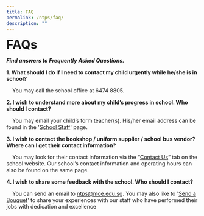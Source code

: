```yaml
---
title: FAQ
permalink: /ntps/faq/
description: ""
---
```

**<font size="6">FAQs</font>**

_**Find answers to Frequently Asked Questions.**_

**1. What should I do if I need to contact my child urgently while he/she is in school?** 

    You may call the school office at 6474 8805.

  

  

  

**2\. I wish to understand more about my child’s progress in school. Who should I contact?**

    You may email your child’s form teacher(s). His/her email address can be found in the '[School Staff](https://moe-newtownpri-staging.netlify.app/about-us/school-staff)' page.

  

  

  

**3\. I wish to contact the bookshop / uniform supplier / school bus vendor? Where can I get their contact information?**

    You may look for their contact information via the “[Contact Us](https://moe-newtownpri-staging.netlify.app/contact-us)” tab on the school website. Our school’s contact information and operating hours can also be found on the same page.

  

  

  

**4\. I wish to share some feedback with the school. Who should I contact?**

    You can send an email to [ntps@moe.edu.sg](mailto:ntps@moe.edu.sg). You may also like to '[Send a Bouquet](https://moe-newtownpri-staging.netlify.app/accolades/bouquets/send-a-bouquet)' to share your experiences with our staff who have performed their jobs with dedication and excellence